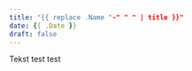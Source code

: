 ```yaml
---
title: "{{ replace .Name "-" " " | title }}"
date: {{ .Date }}
draft: false
---
```


Tekst test test
